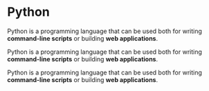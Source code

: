# Python



Python is a programming language that can be used both for writing **command-line scripts** or building **web applications**.



Python is a programming language that can be used both for writing **command-line scripts** or building **web applications**.

Python is a programming language that can be used both for writing **command-line scripts** or building **web applications**.



